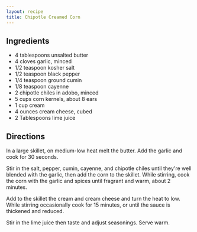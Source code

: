 ```yaml
---
layout: recipe
title: Chipotle Creamed Corn
---
```


## Ingredients

* 4 tablespoons unsalted butter
* 4 cloves garlic, minced
* 1/2 teaspoon kosher salt
* 1/2 teaspoon black pepper
* 1/4 teaspoon ground cumin
* 1/8 teaspoon cayenne
* 2 chipotle chiles in adobo, minced
* 5 cups corn kernels, about 8 ears
* 1 cup cream
* 4 ounces cream cheese, cubed
* 2 Tablespoons lime juice

## Directions

In a large skillet, on medium-low heat melt the butter. Add the garlic and cook for 30 seconds.

Stir in the salt, pepper, cumin, cayenne, and chipotle chiles until they're well blended with the garlic, then add the corn to the skillet. While stirring, cook the corn with the garlic and spices until fragrant and warm, about 2 minutes.

Add to the skillet the cream and cream cheese and turn the heat to low. While stirring occasionally cook for 15 minutes, or until the sauce is thickened and reduced.

Stir in the lime juice then taste and adjust seasonings. Serve warm.
